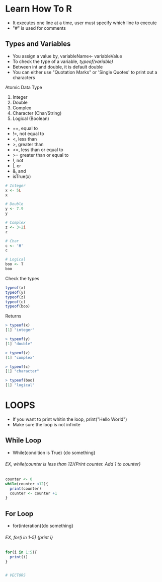 # Learn How To R
* It executes one line at a time, user must specify which line to execute
* "*#*" is used for comments

## Types and Variables
* You assign a value by, variableName<- variableValue
* To check the type of a variable, *typeof(variable)* 
* Between int and double, it is default double
* You can either use "Quotation Marks" or 'Single Quotes' to print out a characters

Atomic Data Type
1. Integer 
2. Double
3. Complex
4. Character (Char/String)
5. Logical (Boolean)
  * ==, equal to
  * !=, not equal to
  * <, less than
  * \>, greater than
  * <=, less than or equal to
  * \>= greater than or equal to
  * !, not
  * |, or
  * &, and
  * isTrue(x)

```R
# Integer
x <- 5L
x

# Double
y <- 7.9
y

# Complex
z <- 3+2i
z

# Char
c <- 'H'
c

# Logical
boo <- T
boo
```
Check the types
```R
typeof(x)
typeof(y)
typeof(z)
typeof(c)
typeof(boo)
```
Returns
```R
> typeof(x)
[1] "integer"

> typeof(y)
[1] "double"

> typeof(z)
[1] "complex"

> typeof(c)
[1] "character"

> typeof(boo)
[1] "logical"
```
# LOOPS
* If you want to print whitin the loop, print("Hello World")
* Make sure the loop is not infinite

## While Loop
* While(condition is True) {do something}

###### EX, while(counter is less than 12){Print counter. Add 1 to counter}
```R
counter <- 0
while(counter <12){
  print(counter)
  counter <- counter +1
}
```

## For Loop
* for(interation){do something}

###### EX, for(i in 1-5) {print i}
```R
for(i in 1:5){
  print(i)
}


# VECTORS
